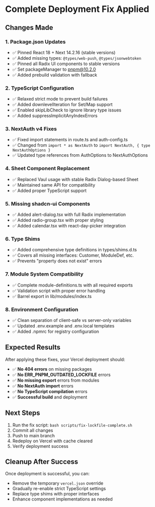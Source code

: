 # Complete Deployment Fix Applied

## Changes Made

### 1. Package.json Updates
- ✅ Pinned React 18 + Next 14.2.16 (stable versions)
- ✅ Added missing types: `@types/web-push`, `@types/jsonwebtoken`
- ✅ Pinned all Radix UI components to stable versions
- ✅ Set packageManager to pnpm@10.2.0
- ✅ Added prebuild validation with fallback

### 2. TypeScript Configuration
- ✅ Relaxed strict mode to prevent build failures
- ✅ Added downlevelIteration for Set/Map support
- ✅ Enabled skipLibCheck to ignore library type issues
- ✅ Added suppressImplicitAnyIndexErrors

### 3. NextAuth v4 Fixes
- ✅ Fixed import statements in route.ts and auth-config.ts
- ✅ Changed from `import * as NextAuth` to `import NextAuth, { type NextAuthOptions }`
- ✅ Updated type references from AuthOptions to NextAuthOptions

### 4. Sheet Component Replacement
- ✅ Replaced Vaul usage with stable Radix Dialog-based Sheet
- ✅ Maintained same API for compatibility
- ✅ Added proper TypeScript support

### 5. Missing shadcn-ui Components
- ✅ Added alert-dialog.tsx with full Radix implementation
- ✅ Added radio-group.tsx with proper styling
- ✅ Added calendar.tsx with react-day-picker integration

### 6. Type Shims
- ✅ Added comprehensive type definitions in types/shims.d.ts
- ✅ Covers all missing interfaces: Customer, ModuleDef, etc.
- ✅ Prevents "property does not exist" errors

### 7. Module System Compatibility
- ✅ Complete module-definitions.ts with all required exports
- ✅ Validation script with proper error handling
- ✅ Barrel export in lib/modules/index.ts

### 8. Environment Configuration
- ✅ Clean separation of client-safe vs server-only variables
- ✅ Updated .env.example and .env.local templates
- ✅ Added .npmrc for registry configuration

## Expected Results

After applying these fixes, your Vercel deployment should:

- ✅ **No 404 errors** on missing packages
- ✅ **No ERR_PNPM_OUTDATED_LOCKFILE** errors
- ✅ **No missing export** errors from modules
- ✅ **No NextAuth import** errors
- ✅ **No TypeScript compilation** errors
- ✅ **Successful build** and deployment

## Next Steps

1. Run the fix script: `bash scripts/fix-lockfile-complete.sh`
2. Commit all changes
3. Push to main branch
4. Redeploy on Vercel with cache cleared
5. Verify deployment success

## Cleanup After Success

Once deployment is successful, you can:
- Remove the temporary `vercel.json` override
- Gradually re-enable strict TypeScript settings
- Replace type shims with proper interfaces
- Enhance component implementations as needed

